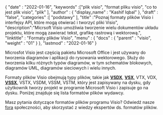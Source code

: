 {
  "date" : "2022-01-16",
  "keywords" :["plik visio", "format pliku visio", "co to jest plik visio", "plik" ],
  "author" : {
    "display_name" : "Kashif Iqbal"
},
  "draft" : "false",
  "categories" :[ "podstawy" ],
  "title" :"Poznaj formaty plików Visio i interfejsy API, które mogą otwierać i tworzyć pliki Visio",
  "description":"Micrsoft Visio umożliwia tworzenie wielu dokumentów układu projektu, które mogą zawierać tekst, grafikę rastrową i wektorową.",
  "linktitle" : "Formaty plików Visio",
  "menu" : {
    "docs" : {
      "parent" : "visio",
      "weight" : "01"
}
},
  "lastmod" : "2022-01-16"
}

Microsfot Visio jest częścią pakietu Microsoft Office i jest używany do tworzenia diagramów i aplikacji do rysowania wektorowego. Służy do tworzenia kilku różnych typów diagramów, w tym schematów blokowych, diagramów UML, diagramów sieciowych i wielu innych.

Formaty plików Visio obejmują typy plików, takie jak **[VSDX](/pl/visio/vsdx/)**, **[VSX](/pl/visio/vsx/)**, VTX, VDX, **[VSSX](/pl/visio/vssx/)**, VSTX, VSDM, VSSM, VSTM, który jest zapisywany na dysku, gdy użytkownik tworzy projekt w programie Microsoft Visio i zapisuje go na dysku. Poniżej znajduje się lista formatów plików wydawcy.

Masz pytania dotyczące formatów plików programu Visio? Odwiedź nasze [fora](https://forum.fileformat.com/c/visio/31) społeczności, aby skorzystać z wiedzy ekspertów ds. formatów plików.

